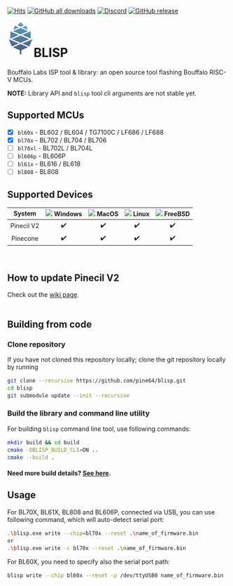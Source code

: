 [![Hits](https://hits.seeyoufarm.com/api/count/incr/badge.svg?url=https%3A%2F%2Fgithub.com%2Fpine64%2Fblisp&count_bg=%235791AC&title_bg=%23555555&icon=airplayaudio.svg&icon_color=%23D2D9DD&title=hits&edge_flat=false)](https://github.com/pine64/blisp/wiki/Update-Pinecil-V2)
[![GitHub all downloads](https://img.shields.io/github/downloads/pine64/blisp/total?color=5791ac&logo=docusign&logoColor=white)](https://github.com/pine64/blisp/releases/tag/v0.0.3)
[![Discord](https://img.shields.io/discord/463237927984693259?color=5791ac&logo=discord&logoColor=white)](https://discord.com/invite/pine64)
[![GitHub release](https://img.shields.io/github/v/release/pine64/blisp?color=5791ac)](https://github.com/pine64/blisp/releases/tag/v0.0.3)

<img src="./img/Gradient-white-blue-03.png" align="left" width="60" > <br clear="right" />
# BLISP 

Bouffalo Labs ISP tool & library: an open source tool flashing Bouffalo RISC-V MCUs.

**NOTE:** Library API and `blisp` tool cli arguments are not stable yet.

## Supported MCUs

- [x] `bl60x` - BL602 / BL604 / TG7100C / LF686 / LF688
- [x] `bl70x` - BL702 / BL704 / BL706
- [ ] `bl70xl` - BL702L / BL704L
- [ ] `bl606p` - BL606P
- [ ] `bl61x` - BL616 / BL618
- [ ] `bl808` - BL808

## Supported Devices 
 | System  | <img width="15" src="https://cdn.simpleicons.org/Windows11/000000" /> Windows | <img width="15" src="https://cdn.simpleicons.org/Apple" /> MacOS| <img width="17" src="https://cdn.simpleicons.org/Linux/000000" /> Linux| <img width="15" src="https://cdn.simpleicons.org/Freebsd/000000" /> FreeBSD |
 | :-----: | :-----: | :--: | :--: | :-----: |
 | Pinecil V2  |:heavy_check_mark:|:heavy_check_mark:| :heavy_check_mark:|:heavy_check_mark:   |
 | Pinecone  |:heavy_check_mark:|:heavy_check_mark:|:heavy_check_mark:|:heavy_check_mark:   |
 <br>
 
## How to update Pinecil V2

Check out the [wiki page](https://github.com/pine64/blisp/wiki/Update-Pinecil-V2).
<br><br>

## Building from code

### Clone repository

If you have not cloned this repository locally; clone the git repository locally by running

```bash
git clone --recursive https://github.com/pine64/blisp.git
cd blisp
git submodule update --init --recursive
```

### Build the library and command line utility

For building `blisp` command line tool, use following commands:

```bash
mkdir build && cd build
cmake -DBLISP_BUILD_CLI=ON ..
cmake --build .
```
#### Need more build details? [See here](https://github.com/pine64/blisp/wiki/Update-Pinecil-V2#build-blisp-flasher-from-code).

## Usage

For BL70X, BL61X, BL808 and BL606P, connected via USB, you can use following command, which will auto-detect serial port:

```bash
.\blisp.exe write --chip=bl70x --reset .\name_of_firmware.bin
or
.\blisp.exe write -c bl70x --reset .\name_of_firmware.bin
```

For BL60X, you need to specify also the serial port path:

```bash
blisp write --chip bl60x --reset -p /dev/ttyUSB0 name_of_firmware.bin
```

